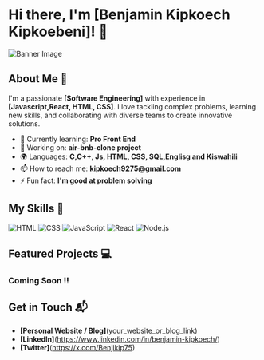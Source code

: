 # Hi there, I'm [Benjamin Kipkoech Kipkoebeni]! 👋

![Banner Image](your_banner_image_url_here)

## About Me 🚀

I'm a passionate **[Software Engineering]** with experience in **[Javascript,React, HTML, CSS]**. I love tackling complex problems, learning new skills, and collaborating with diverse teams to create innovative solutions.

- 🌱 Currently learning: **Pro Front End**
- 🔭 Working on: **air-bnb-clone project**
- 🌍 Languages: **C,C++, Js, HTML, CSS, SQL,Englisg and Kiswahili**
- 📫 How to reach me: **kipkoech9275@gmail.com**
- ⚡ Fun fact: **I'm good at problem solving**

## My Skills 🧠

![HTML](https://img.shields.io/badge/-HTML-E34F26?style=flat-square&logo=html5&logoColor=white)
![CSS](https://img.shields.io/badge/-CSS-1572B6?style=flat-square&logo=css3&logoColor=white)
![JavaScript](https://img.shields.io/badge/-JavaScript-F7DF1E?style=flat-square&logo=javascript&logoColor=black)
![React](https://img.shields.io/badge/-React-61DAFB?style=flat-square&logo=react&logoColor=black)
![Node.js](https://img.shields.io/badge/-Node.js-339933?style=flat-square&logo=node.js&logoColor=white)



## Featured Projects 💻

### Coming Soon !!

## Get in Touch 📬

- **[Personal Website / Blog]**(your_website_or_blog_link)
- **[LinkedIn]**(https://www.linkedin.com/in/benjamin-kipkoech/)
- **[Twitter]**(https://x.com/Benjikip75)


